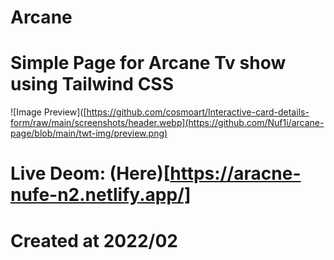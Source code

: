 # Arcane

# Simple Page for Arcane Tv show using Tailwind CSS
![Image Preview]([https://github.com/cosmoart/Interactive-card-details-form/raw/main/screenshots/header.webp](https://github.com/Nuf1i/arcane-page/blob/main/twt-img/preview.png)
# Live Deom: (Here)[https://aracne-nufe-n2.netlify.app/]
# Created at 2022/02
